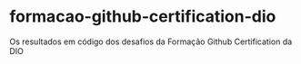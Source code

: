 # formacao-github-certification-dio
Os resultados em código dos desafios da Formação Github Certification da DIO
